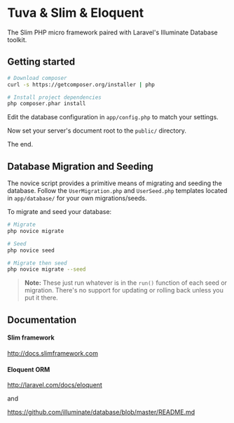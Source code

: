 # Tuva & Slim & Eloquent

The Slim PHP micro framework paired with Laravel's Illuminate Database toolkit.

## Getting started

```bash
# Download composer
curl -s https://getcomposer.org/installer | php

# Install project dependencies
php composer.phar install
```

Edit the database configuration in `app/config.php` to match your settings.

Now set your server's document root to the `public/` directory.

The end.

## Database Migration and Seeding

The novice script provides a primitive means of migrating and seeding the database.
Follow the `UserMigration.php` and `UserSeed.php` templates located in `app/database/` for
your own migrations/seeds.

To migrate and seed your database:
```bash
# Migrate
php novice migrate

# Seed
php novice seed

# Migrate then seed
php novice migrate --seed
```

> __Note:__
> These just run whatever is in the `run()` function of each seed or migration.
There's no support for updating or rolling back unless you put it there.

## Documentation

#### Slim framework
http://docs.slimframework.com

#### Eloquent ORM
http://laravel.com/docs/eloquent

and

https://github.com/illuminate/database/blob/master/README.md
